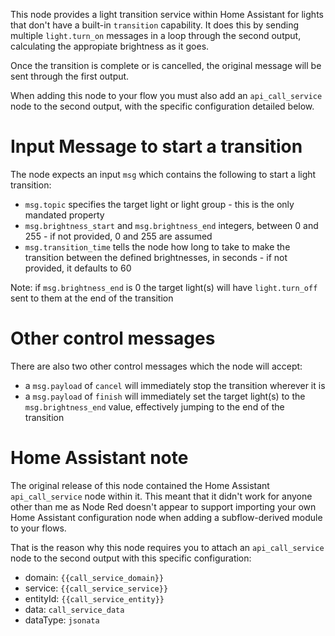 This node provides a light transition service within Home Assistant for lights that don't
have a built-in `transition` capability.  It does this by sending multiple `light.turn_on` 
messages in a loop through the second output, calculating the appropiate brightness as it goes.

Once the transition is complete or is cancelled, the original message will be sent through 
the first output.

When adding this node to your flow you must also add an `api_call_service` node to the second output, with the specific
configuration detailed below.

# Input Message to start a transition

The node expects an input `msg` which contains the following to start a light transition:

+ `msg.topic` specifies the target light or light group - this is the only mandated property
+ `msg.brightness_start` and `msg.brightness_end` integers, between 0 and 255 - if not provided, 0 and 255 are 
assumed
+ `msg.transition_time` tells the node how long to take to make the transition between the defined brightnesses,
in seconds - if not provided, it defaults to 60

Note: if `msg.brightness_end` is 0 the target light(s) will have `light.turn_off` sent to them at the end of the transition

# Other control messages

There are also two other control messages which the  node will accept:

+ a `msg.payload` of `cancel` will immediately stop the transition wherever it is
+ a `msg.payload` of `finish` will immediately set the target light(s) to the `msg.brightness_end` value, effectively jumping to the end of the transition

# Home Assistant note
The original release of this node contained the Home Assistant `api_call_service` node within it.  This meant that it didn't work for anyone other than me
as Node Red doesn't appear to support importing your own Home Assistant configuration node when adding a subflow-derived module to your flows.

That is the reason why this node requires you to attach an `api_call_service` node to the second output with this specific configuration:

+ domain: `{{call_service_domain}}`
+ service: `{{call_service_service}}`
+ entityId: `{{call_service_entity}}`
+ data: `call_service_data`
+ dataType: `jsonata`
